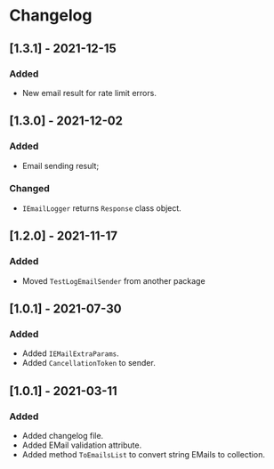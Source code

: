 # Changelog

## [1.3.1] - 2021-12-15

### Added

- New email result for rate limit errors.

## [1.3.0] - 2021-12-02

### Added 

- Email sending result;

### Changed

- `IEmailLogger` returns `Response` class object.

## [1.2.0] - 2021-11-17

### Added

- Moved `TestLogEmailSender` from another package 

## [1.0.1] - 2021-07-30

### Added

- Added `IEMailExtraParams`.
- Added `CancellationToken` to sender.

## [1.0.1] - 2021-03-11

### Added

- Added changelog file.
- Added EMail validation attribute.
- Added method `ToEmailsList` to convert string EMails to collection.
